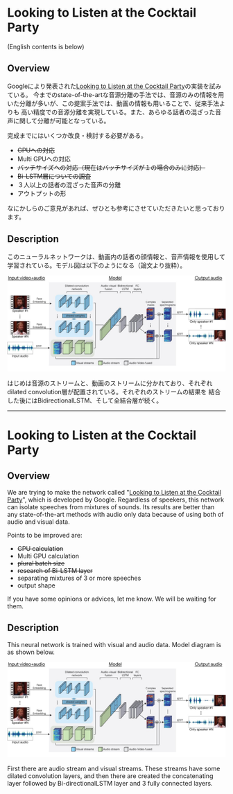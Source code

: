 # Looking to Listen at the Cocktail Party

(English contents is below)

## Overview
Googleにより発表された[Looking to Listen at the Cocktail Party](https://arxiv.org/abs/1804.03619)の実装を試みている。
今までのstate-of-the-artな音源分離の手法では、音源のみの情報を用いた分離が多いが、この提案手法では、動画の情報も用いることで、従来手法よりも
高い精度での音源分離を実現している。また、あらゆる話者の混ざった音声に関して分離が可能となっている。

完成までにはいくつか改良・検討する必要がある。

* ~~GPUへの対応~~
* Multi GPUへの対応
* ~~バッチサイズへの対応（現在はバッチサイズが１の場合のみに対応）~~
* ~~Bi-LSTM層についての調査~~
* ３人以上の話者の混ざった音声の分離
* アウトプットの形

なにかしらのご意見があれば、ぜひとも参考にさせていただきたいと思っております。

## Description
このニューラルネットワークは、動画内の話者の顔情報と、音声情報を使用して学習されている。モデル図は以下のようになる（論文より抜粋）。

![](readme-files/network.jpg)

はじめは音源のストリームと、動画のストリームに分かれており、それぞれdilated convolution層が配置されている。それぞれのストリームの結果を
結合した後にはBidirectionalLSTM、そして全結合層が続く。


----


# Looking to Listen at the Cocktail Party

## Overview
We are trying to make the network called "[Looking to Listen at the Cocktail Party](https://arxiv.org/abs/1804.03619)",
which is developed by Google. Regardless of speekers, this network can isolate speeches from mixtures of sounds.
Its results are better than any state-of-the-art methods with audio only data because of using both of audio and visual data.

Points to be improved are:

* ~~GPU calculation~~
* Multi GPU calculation
* ~~plural batch size~~
* ~~research of Bi-LSTM layer~~
* separating mixtures of 3 or more speeches
* output shape

If you have some opinions or advices, let me know. We will be waiting for them.

## Description
This neural network is trained with visual and audio data. Model diagram is as shown below.

![](readme-files/network.jpg)

First there are audio stream and visual streams. These streams have some dilated convolution layers,
and then there are created the concatenating layer followed by Bi-directionalLSTM layer and 3 fully connected layers.
